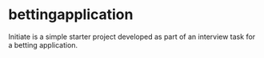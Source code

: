 # bettingapplication
Initiate is a simple starter project developed as part of an interview task for a betting application. 
